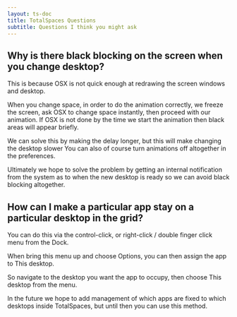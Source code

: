 ```yaml
---
layout: ts-doc
title: TotalSpaces Questions
subtitle: Questions I think you might ask
---
```


## Why is there black blocking on the screen when you change desktop?

This is because OSX is not quick enough at redrawing the screen windows and desktop.

When you change space, in order to do the animation correctly, we freeze the screen, ask OSX to change space instantly, then proceed with our animation. If OSX is not done by the time we start the animation then black areas will appear briefly.

We can solve this by making the delay longer, but this will make changing the desktop slower You can also of course turn animations off altogether in the preferences.

Ultimately we hope to solve the problem by getting an internal notification from the system as to when the new desktop is ready so we can avoid black blocking altogether.

## How can I make a particular app stay on a particular desktop in the grid?

You can do this via the control-click, or right-click / double finger click menu from the Dock.

When bring this menu up and choose Options, you can then assign the app to This desktop.

So navigate to the desktop you want the app to occupy, then choose This desktop from the menu.

In the future we hope to add management of which apps are fixed to which desktops inside TotalSpaces, but until then you can use this method.